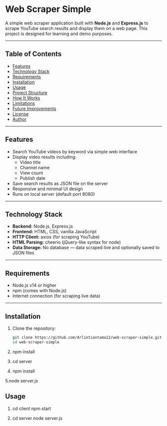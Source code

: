 # Web Scraper Simple

A simple web scraper application built with **Node.js** and **Express.js** to scrape YouTube search results and display them on a web page. This project is designed for learning and demo purposes.

---

## Table of Contents

- [Features](#features)
- [Technology Stack](#technology-stack)
- [Requirements](#requirements)
- [Installation](#installation)
- [Usage](#usage)
- [Project Structure](#project-structure)
- [How It Works](#how-it-works)
- [Limitations](#limitations)
- [Future Improvements](#future-improvements)
- [License](#license)
- [Author](#author)

---

## Features

- Search YouTube videos by keyword via simple web interface
- Display video results including:
  - Video title
  - Channel name
  - View count
  - Publish date
- Save search results as JSON file on the server
- Responsive and minimal UI design
- Runs on local server (default port 8080)

---

## Technology Stack

- **Backend:** Node.js, Express.js
- **Frontend:** HTML, CSS, vanilla JavaScript
- **HTTP Client:** axios (for scraping YouTube)
- **HTML Parsing:** cheerio (jQuery-like syntax for node)
- **Data Storage:** No database — data scraped live and optionally saved to JSON files

---

## Requirements

- Node.js v14 or higher
- npm (comes with Node.js)
- Internet connection (for scraping live data)

---

## Installation

1. Clone the repository:

   ```bash
   git clone https://github.com/Arlintiantama12/web-scraper-simple.git
   cd web-scraper-simple

2. npm install

3. cd server

4. npm install

5.node server.js

## Usage

1. cd client
    npm start

2. cd server
    node server.js



